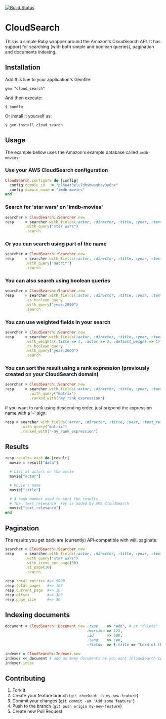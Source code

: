 [![Build Status](https://secure.travis-ci.org/willian/cloud_search.png)](http://travis-ci.org/willian/cloud_search)

# CloudSearch

This is a simple Ruby wrapper around the Amazon's CloudSearch API. It has support for searching (with both simple and boolean queries), pagination
and documents indexing.

## Installation

Add this line to your application's Gemfile:

    gem "cloud_search"

And then execute:

    $ bundle

Or install it yourself as:

    $ gem install cloud_search

## Usage

The example bellow uses the Amazon's example database called `imdb-movies`:

### Use your AWS CloudSearch configuration
``` ruby
CloudSearch.configure do |config|
  config.domain_id   = "pl6u4t3elu7dhsbwaqbsy3y6be"
  config.domain_name = "imdb-movies"
end
```

### Search for 'star wars' on 'imdb-movies'
``` ruby
searcher = CloudSearch::Searcher.new
resp     = searcher.with_fields(:actor, :director, :title, :year, :text_relevance)
         .with_query("star wars")
         .search
```

### Or you can search using part of the name
``` ruby
searcher = CloudSearch::Searcher.new
resp     = searcher.with_fields(:actor, :director, :title, :year, :text_relevance)
         .with_query("matri*")
         .search
```

### You can also search using boolean queries
``` ruby
searcher = CloudSearch::Searcher.new
resp     = searcher.with_fields(:actor, :director, :title, :year, :text_relevance)
         .as_boolean_query
         .with_query("year:2000")
         .search
```

### You can use weighted fields in your search
``` ruby
searcher = CloudSearch::Searcher.new
resp     = searcher.with_fields(:actor, :director, :title, :year, :text_relevance)
         .with_weights(:title => 3, :actor => 2, :default_weight => 1)
         .as_boolean_query
         .with_query("year:2000")
         .search
```

### You can sort the result using a rank expression (previously created on your CloudSearch domain)
``` ruby
searcher = CloudSearch::Searcher.new
resp     = searcher.with_fields(:actor, :director, :title, :year, :text_relevance)
           .with_query("matrix")
           .ranked_with("my_rank_expression")
```

If you want to rank using descending order, just prepend the expression name with a '-' sign:

``` ruby
resp = searcher.with_fields(:actor, :director, :title, :year, :text_relevance)
       .with_query("matrix")
       .ranked_with("-my_rank_expression")
```

## Results
``` ruby
resp.results.each do |result|
  movie = result["data"]

  # List of actors on the movie
  movie["actor"]

  # Movie's name
  movie["title"]

  # A rank number used to sort the results
  # The `text_relevance` key is added by AMS CloudSearch
  movie["text_relevance"]
end
```

## Pagination

The results you get back are (currently) API-compatible with will\_paginate:

``` ruby
searcher = CloudSearch::Searcher.new
resp     = searcher.with_fields(:actor, :director, :title, :year, :text_relevance)
         .with_query("star wars")
         .with_items_per_page(30)
         .at_page(10)
         .search

resp.total_entries #=> 5000
resp.total_pages   #=> 167
resp.current_page  #=> 10
resp.offset        #=> 300
resp.page_size     #=> 30
```

## Indexing documents

``` ruby
document = CloudSearch::Document.new :type    => "add", # or "delete"
                                     :version => 123,
                                     :id      => 680,
                                     :lang    => :en,
                                     :fields  => {:title => "Lord of the Rings"}

indexer = CloudSearch::Indexer.new
indexer << document # add as many documents as you want (CloudSearch currently sets a limit of 5MB per documents batch)
indexer.index
```

## Contributing

1. Fork it
2. Create your feature branch (`git checkout -b my-new-feature`)
3. Commit your changes (`git commit -am 'Add some feature'`)
4. Push to the branch (`git push origin my-new-feature`)
5. Create new Pull Request

